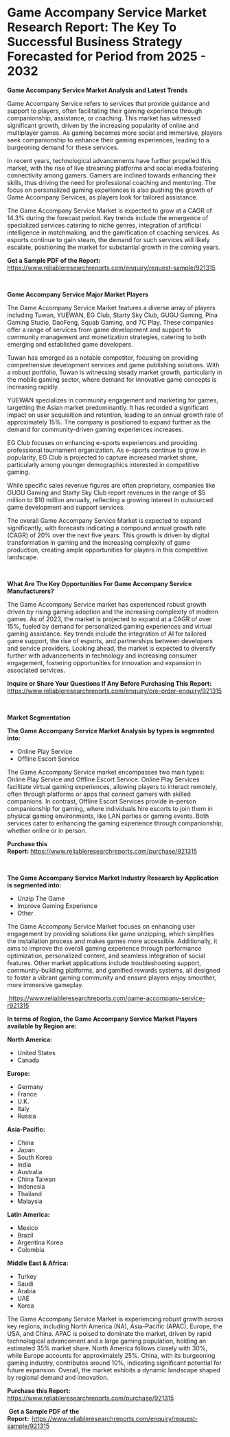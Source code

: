 <p><h1>Game Accompany Service Market Research Report: The Key To Successful Business Strategy Forecasted for Period from 2025 - 2032</h1></p><p><strong>Game Accompany Service Market Analysis and Latest Trends</strong></p>
<p><p>Game Accompany Service refers to services that provide guidance and support to players, often facilitating their gaming experience through companionship, assistance, or coaching. This market has witnessed significant growth, driven by the increasing popularity of online and multiplayer games. As gaming becomes more social and immersive, players seek companionship to enhance their gaming experiences, leading to a burgeoning demand for these services.</p><p>In recent years, technological advancements have further propelled this market, with the rise of live streaming platforms and social media fostering connectivity among gamers. Gamers are inclined towards enhancing their skills, thus driving the need for professional coaching and mentoring. The focus on personalized gaming experiences is also pushing the growth of Game Accompany Services, as players look for tailored assistance.</p><p>The Game Accompany Service Market is expected to grow at a CAGR of 14.3% during the forecast period. Key trends include the emergence of specialized services catering to niche genres, integration of artificial intelligence in matchmaking, and the gamification of coaching services. As esports continue to gain steam, the demand for such services will likely escalate, positioning the market for substantial growth in the coming years.</p></p>
<p><strong>Get a Sample PDF of the Report:&nbsp;</strong> <a href="https://www.reliableresearchreports.com/enquiry/request-sample/921315?utm_campaign=3092&utm_medium=2&utm_source=Github&utm_content=ia&utm_term=18042025&utm_id=game-accompany-service">https://www.reliableresearchreports.com/enquiry/request-sample/921315</a></p>
<p>&nbsp;</p>
<p><strong>Game Accompany Service Major Market Players</strong></p>
<p><p>The Game Accompany Service Market features a diverse array of players including Tuwan, YUEWAN, EG Club, Starty Sky Club, GUGU Gaming, Pina Gaming Studio, DaoFeng, Squab Gaming, and 7C Play. These companies offer a range of services from game development and support to community management and monetization strategies, catering to both emerging and established game developers.</p><p>Tuwan has emerged as a notable competitor, focusing on providing comprehensive development services and game publishing solutions. With a robust portfolio, Tuwan is witnessing steady market growth, particularly in the mobile gaming sector, where demand for innovative game concepts is increasing rapidly.</p><p>YUEWAN specializes in community engagement and marketing for games, targetting the Asian market predominantly. It has recorded a significant impact on user acquisition and retention, leading to an annual growth rate of approximately 15%. The company is positioned to expand further as the demand for community-driven gaming experiences increases.</p><p>EG Club focuses on enhancing e-sports experiences and providing professional tournament organization. As e-sports continue to grow in popularity, EG Club is projected to capture increased market share, particularly among younger demographics interested in competitive gaming.</p><p>While specific sales revenue figures are often proprietary, companies like GUGU Gaming and Starty Sky Club report revenues in the range of $5 million to $10 million annually, reflecting a growing interest in outsourced game development and support services.</p><p>The overall Game Accompany Service Market is expected to expand significantly, with forecasts indicating a compound annual growth rate (CAGR) of 20% over the next five years. This growth is driven by digital transformation in gaming and the increasing complexity of game production, creating ample opportunities for players in this competitive landscape.</p></p>
<p>&nbsp;</p>
<p><strong>What Are The Key Opportunities For Game Accompany Service Manufacturers?</strong></p>
<p><p>The Game Accompany Service market has experienced robust growth driven by rising gaming adoption and the increasing complexity of modern games. As of 2023, the market is projected to expand at a CAGR of over 15%, fueled by demand for personalized gaming experiences and virtual gaming assistance. Key trends include the integration of AI for tailored game support, the rise of esports, and partnerships between developers and service providers. Looking ahead, the market is expected to diversify further with advancements in technology and increasing consumer engagement, fostering opportunities for innovation and expansion in associated services.</p></p>
<p><strong>Inquire or Share Your Questions If Any Before Purchasing This Report:</strong> <a href="https://www.reliableresearchreports.com/enquiry/pre-order-enquiry/921315?utm_campaign=3092&utm_medium=2&utm_source=Github&utm_content=ia&utm_term=18042025&utm_id=game-accompany-service">https://www.reliableresearchreports.com/enquiry/pre-order-enquiry/921315</a></p>
<p>&nbsp;</p>
<p><strong>Market Segmentation</strong></p>
<p><strong>The Game Accompany Service Market Analysis by types is segmented into:</strong></p>
<p><ul><li>Online Play Service</li><li>Offline Escort Service</li></ul></p>
<p><p>The Game Accompany Service market encompasses two main types: Online Play Service and Offline Escort Service. Online Play Services facilitate virtual gaming experiences, allowing players to interact remotely, often through platforms or apps that connect gamers with skilled companions. In contrast, Offline Escort Services provide in-person companionship for gaming, where individuals hire escorts to join them in physical gaming environments, like LAN parties or gaming events. Both services cater to enhancing the gaming experience through companionship, whether online or in person.</p></p>
<p><strong>Purchase this Report:&nbsp;</strong><a href="https://www.reliableresearchreports.com/purchase/921315?utm_campaign=3092&utm_medium=2&utm_source=Github&utm_content=ia&utm_term=18042025&utm_id=game-accompany-service">https://www.reliableresearchreports.com/purchase/921315</a></p>
<p>&nbsp;</p>
<p><strong>The Game Accompany Service Market Industry Research by Application is segmented into:</strong></p>
<p><ul><li>Unzip The Game</li><li>Improve Gaming Experience</li><li>Other</li></ul></p>
<p><p>The Game Accompany Service Market focuses on enhancing user engagement by providing solutions like game unzipping, which simplifies the installation process and makes games more accessible. Additionally, it aims to improve the overall gaming experience through performance optimization, personalized content, and seamless integration of social features. Other market applications include troubleshooting support, community-building platforms, and gamified rewards systems, all designed to foster a vibrant gaming community and ensure players enjoy smoother, more immersive gameplay.</p></p>
<p><a href="https://www.reliableresearchreports.com/game-accompany-service-r921315?utm_campaign=3092&utm_medium=2&utm_source=Github&utm_content=ia&utm_term=18042025&utm_id=game-accompany-service">&nbsp;https://www.reliableresearchreports.com/game-accompany-service-r921315</a></p>
<p><strong>In terms of Region, the Game Accompany Service Market Players available by Region are:</strong></p>
<p>
    <p> <strong> North America: </strong>
        <ul>
            <li>United States</li>
            <li>Canada</li>
        </ul>
        </p> 
    <p> <strong> Europe: </strong>
        <ul>
            <li>Germany</li>
            <li>France</li>
            <li>U.K.</li>
            <li>Italy</li>
            <li>Russia</li>
        </ul>
        </p> 
    <p> <strong> Asia-Pacific: </strong>
        <ul>
            <li>China</li>
            <li>Japan</li>
            <li>South Korea</li>
            <li>India</li>
            <li>Australia</li>
            <li>China Taiwan</li>
            <li>Indonesia</li>
            <li>Thailand</li>
            <li>Malaysia</li>
        </ul>
        </p> 
    <p> <strong> Latin America: </strong>
        <ul>
            <li>Mexico</li>
            <li>Brazil</li>
            <li>Argentina Korea</li>
            <li>Colombia</li>
        </ul>
        </p> 
    <p> <strong> Middle East & Africa: </strong>
        <ul>
            <li>Turkey</li>
            <li>Saudi</li>
            <li>Arabia</li>
            <li>UAE</li>
            <li>Korea</li>
        </ul>
    </p>
    </p>
<p><p>The Game Accompany Service Market is experiencing robust growth across key regions, including North America (NA), Asia-Pacific (APAC), Europe, the USA, and China. APAC is poised to dominate the market, driven by rapid technological advancement and a large gaming population, holding an estimated 35% market share. North America follows closely with 30%, while Europe accounts for approximately 25%. China, with its burgeoning gaming industry, contributes around 10%, indicating significant potential for future expansion. Overall, the market exhibits a dynamic landscape shaped by regional demand and innovation.</p></p>
<p><strong>Purchase this Report: </strong><a href="https://www.reliableresearchreports.com/purchase/921315?utm_campaign=3092&utm_medium=2&utm_source=Github&utm_content=ia&utm_term=18042025&utm_id=game-accompany-service">https://www.reliableresearchreports.com/purchase/921315</a></p>
<p>&nbsp;<strong>Get a Sample PDF of the Report:&nbsp;&nbsp;</strong><a href="https://www.reliableresearchreports.com/enquiry/request-sample/921315?utm_campaign=3092&utm_medium=2&utm_source=Github&utm_content=ia&utm_term=18042025&utm_id=game-accompany-service">https://www.reliableresearchreports.com/enquiry/request-sample/921315</a></p>
<p><strong></strong></p>
<p><p></p><p></p><p></p></p>
